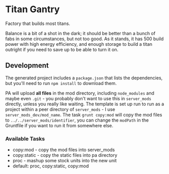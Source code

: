 # Titan Gantry

Factory that builds most titans.

Balance is a bit of a shot in the dark; it should be better than a bunch of fabs in some circumstances, but not too good. As it stands, it has 500 build power with high energy efficiency, and enough storage to build a titan outright if you need to save up to be able to turn it on.

## Development

The generated project includes a `package.json` that lists the dependencies, but you'll need to run `npm install` to download them.

PA will upload **all files** in the mod directory, including `node_modules` and maybe even `.git` - you probably don't want to use this in `server_mods` directly, unless you really like waiting.  The template is set up run to run as a project within a peer directory of `server_mods` - I use `server_mods_dev/mod_name`.  The task `grunt copy:mod` will copy the mod files to `../../server_mods/identifier`, you can change the `modPath` in the Gruntfile if you want to run it from somewhere else.

### Available Tasks

- copy:mod - copy the mod files into server_mods
- copy:static - copy the static files into pa directory
- proc - mashup some stock units into the new unit
- default: proc, copy:static, copy:mod

